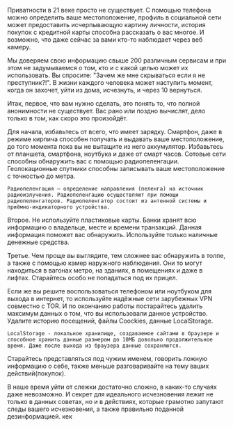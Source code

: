 Приватности в 21 веке просто не существует. С помощью телефона можно определить ваше местоположение, профиль в социальной сети может предоставить исчерпывающую картину личности, история покупок с кредитной карты способна рассказать о вас многое. И возможно, что даже сейчас за вами кто-то наблюдает через веб камеру. 

Мы доверяем свою информацию свыше 200 различным сервисам и при этом не задумываемся о том, кто и с какой целью может их использовать. 
Вы спросите: "Зачем же мне скрываться если я не преступник?!". В жизни каждого человека может наступить момент, когда он захочет, уйти из дома, исчезнуть, и через 10 вернуться. 

Итак, первое, что вам нужно сделать, это понять то, что полной анонимности не существует. Вас рано или поздно вычислят, дело только в том, как скоро это произойдёт. 

Для начала, избавьтесь от всего, что имеет зарядку. Смартфон, даже в режиме кирпича способен получать и выдавать ваше местоположение, до того момента пока вы не вытащите из него аккумулятор. Избавьтесь от планшета, смартфона, ноутбука и даже от смарт часов. 
Сотовые сети способны обнаружить вас с помощью радиопеленгации. Геолокационные спутники способны записывать ваше местоположение с точностью до метра.

	Радиопеленгация — определение направления (пеленга) на источник радиоизлучения. Радиопеленгацию осуществляют при помощи радиопеленгаторов. Радиопеленгатор состоит из антенной системы и приёмно-индикаторного устройства. 

Второе. Не используйте пластиковые карты. Банки хранят всю информацию о владельце, месте и времени транзакций. Данная информация поможет вас обнаружить. Используйте только наличные денежные средства. 

Третье. Чем проще вы выглядите, тем сложнее вас обнаружить в толпе, а также с помощью камер наружного наблюдения. Они то могут находиться в вагонах метро, на зданиях, в помещениях и даже в лифтах. Старайтесь особо не попадаться под их прицел. 

Если же вы решите воспользоваться телефоном или ноутбуком для выхода в интернет, то используйте надёжные сети зарубежных VPN совместно с TOR. И по окончанию работы постарайтесь удалить максимум данных о том, что вы использовали данное устройство. Удалите историю посещений, файлы Coockies, данные LocalStorage. 

	LocalStorage - локальное хранилище, создаваемое сайтами в браузере и способное хранить данные размером до 10МБ довольно продолжительное время. Даже после выхода из браузера данные сохраняются. 

Старайтесь представляться под чужим именем, говорить ложную информацию о себе, также меньше разговаривайте на тему ваших действий(покупок). 

В наше время уйти от слежки достаточно сложно, в каких-то случаях даже невозможно. И секрет для идеального исчезновения лежит не только в данных советах, но и в действиях, которые грамотно запутают следы вашего исчезновения, а также правильно поданной дезинформацией.
кек
